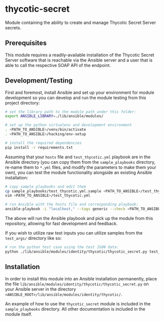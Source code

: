 # thycotic-secret

Module containing the ability to create and manage Thycotic Secret Server secrets.

## Prerequisites

This module requires a readily-available installation of the Thycotic Secret Server
software that is reachable via the Ansible server and a user that is able to call the
respective SOAP API of the endpoint.

## Development/Testing

First and foremost, install Ansible and set up your environment for module development
so you can develop and run the module testing from this project directory:

```bash
# set the library path to the module path under this folder:
export ANSIBLE_LIBRARY=./lib/ansible/modules/

# set up the python virtualenv and development environment
. <PATH_TO_ANSIBLE>/venv/bin/activate
. <PATH_TO_ANSIBLE>/hacking/env-setup

# install the required dependencies
pip install -r requirements.txt
```

Assuming that your `hosts` file and `test_thycotic.yml` playbook are in the Ansible directory
(you can copy them from the `sample_playbooks` directory, re-name them to `*.yml` files,
and modify the parameters to make them your own), you can test the module functionality
alongside an existing Ansible installation:

```bash
# copy sample playbooks and edit them
cp sample_playbooks/test_thycotic.yml.sample <PATH_TO_ANSIBLE>/test_thycotic.yml
vim <PATH_TO_ANSIBLE>/test_thycotic.yml

# run Ansible with the hosts file and corresponding playbook:
ansible-playbook -i "localhost," --tags generic --check <PATH_TO_ANSIBLE>/test_thycotic.yml
```

The above will run the Ansible playbook and pick up the module from this repository, allowing
for fast development and feedback.

If you wish to utilize raw test inputs you can utilize samples from the `test_args/` directory
like so:

```bash
# run the python test case using the test JSON data:
python ./lib/ansible/modules/identity/thycotic/thycotic_secret.py test_args/thycotic_secrets.json
```

## Installation

In order to install this module into an Ansible installation permanently, place the file
`lib/ansible/modules/identity/thycotic/thycotic_secret.py` on your Ansible server in the directory
`<ANSIBLE_ROOT>/lib/ansible/modules/identity/thycotic/`.

An example of how to use the `thycotic_secret` module is included in the `sample_playbooks`
directory. All other documentation is included in the module itself.
